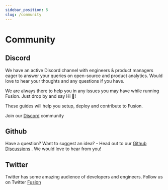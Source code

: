```yaml
---
sidebar_position: 5
slug: /community
---
```


# Community

## Discord

We have an active Discord channel with engineers & product managers eager to answer your queries on open-source and product analytics. Would love to hear your thoughts and any questions if you have.

We are always there to help you in any issues you may have while running Fusion. Just drop by and say Hi 👋!

These guides will help you setup, deploy and contribute to Fusion.

Join our [Discord](https://discord.com/invite/VWeZanfhrA) community

## Github

Have a question? Want to suggest an idea? - Head out to our [Github Discussions](https://github.com/fusion-hq/fusion/discussions) . We would love to hear from you!

## Twitter

Twitter has some amazing audience of developers and engineers. Follow us on Twitter [Fusion](https://twitter.com/Fusion__HQ)
